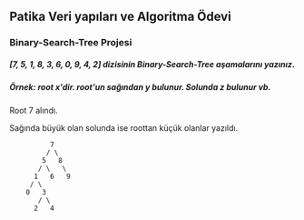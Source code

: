 ## Patika Veri yapıları ve Algoritma Ödevi

### Binary-Search-Tree Projesi
##### [7, 5, 1, 8, 3, 6, 0, 9, 4, 2] dizisinin Binary-Search-Tree aşamalarını yazınız.
##### Örnek: root x'dir. root'un sağından y bulunur. Solunda z bulunur vb.

Root 7 alındı. 

Sağında büyük olan solunda ise roottan küçük olanlar yazıldı.

              7
             / \
            5   8
           / \   \  
          1   6   9
         / \   
        0   3 
           / \
          2   4      
